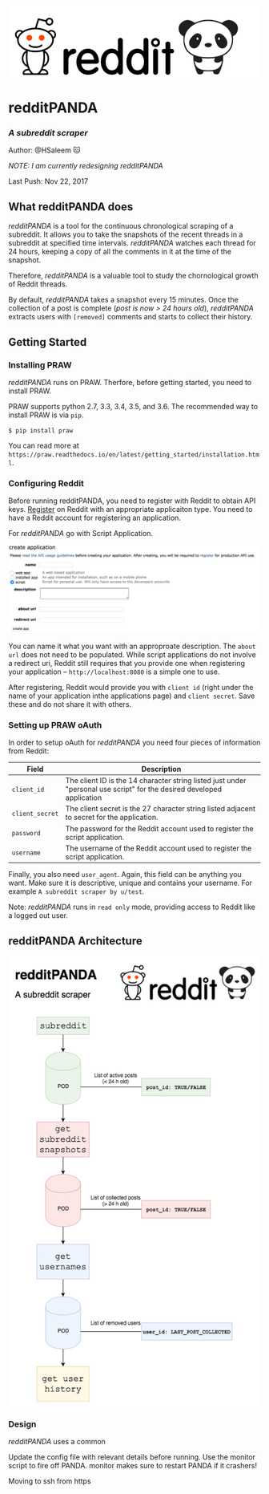 ![](logo/logo1.png)

# redditPANDA
### *A subreddit scraper*

Author: @HSaleem :cat:

*NOTE: I am currently redesigning redditPANDA*

Last Push: Nov 22, 2017

## What redditPANDA does

*redditPANDA* is a tool for the continuous chronological scraping of a subreddit. It allows you to take the snapshots of the recent threads in a subreddit at specified time intervals. *redditPANDA* watches each thread for 24 hours, keeping a copy of all the comments in it at the time of the snapshot.  

Therefore, *redditPANDA* is a valuable tool to study the chornological growth of Reddit threads.

By default, *redditPANDA* takes a snapshot every 15 minutes. Once the collection of a post is complete (*post is now > 24 hours old*), *redditPANDA* extracts users with `[removed]` comments and starts to collect their history. 

## Getting Started

### Installing PRAW
*redditPANDA* runs on PRAW. Therfore, before getting started, you need to install PRAW.

PRAW supports python 2.7, 3.3, 3.4, 3.5, and 3.6. The recommended way to install PRAW is via `pip`.

```
$ pip install praw
```

You can read more at `https://praw.readthedocs.io/en/latest/getting_started/installation.html`.

### Configuring Reddit
Before running redditPANDA, you need to register with Reddit to obtain API keys. [Register](https://www.reddit.com/prefs/apps/) on Reddit with an appropriate applicaiton type. You need to have a Reddit account for registering an application.

For *redditPANDA* go with Script Application.

![](logo/praw.png)

You can name it what you want with an approproate description. The `about url` does not need to be populated.
While script applications do not involve a redirect uri, Reddit still requires that you provide one when registering your application – `http://localhost:8080` is a simple one to use. 

After registering, Reddit would provide you with `client id` (right under the name of your application inthe applications page) and `client secret`. Save these and do not share it with others.

### Setting up PRAW oAuth
In order to setup oAuth for *redditPANDA* you need four pieces of information from Reddit:

Field | Description
--- | --- 
`client_id` | The client ID is the 14 character string listed just under "personal use script" for the desired developed application
`client_secret` | The client secret is the 27 character string listed adjacent to secret for the application.
`password` | The password for the Reddit account used to register the script application.
`username` | The username of the Reddit account used to register the script application.

Finally, you also need `user_agent`. Again, this field can be anything you want. Make sure it is descriptive, unique and contains your username. For example `A subreddit scraper by u/test`. 

Note: *redditPANDA* runs in `read only` mode, providing access to Reddit like a logged out user.

## redditPANDA Architecture

![](logo/flow.png)

### Design

*redditPANDA* uses a common 
 
Update the config file with relevant details before running.
Use the monitor script to fire off PANDA. monitor makes sure to restart PANDA if it crashers!

Moving to ssh from https
 
